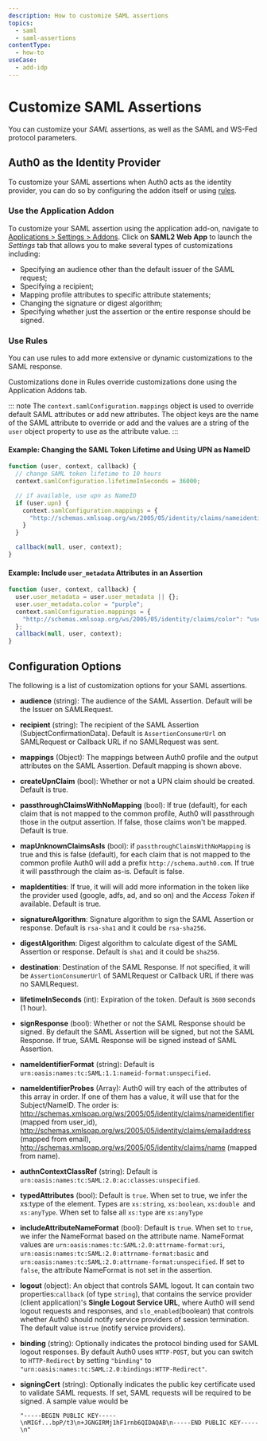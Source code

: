 ```yaml
---
description: How to customize SAML assertions
topics:
  - saml
  - saml-assertions
contentType:
  - how-to
useCase:
  - add-idp
---
```


# Customize SAML Assertions

You can customize your <dfn data-key="security-assertion-markup-language">SAML</dfn> assertions, as well as the SAML and WS-Fed protocol parameters.

## Auth0 as the Identity Provider

To customize your SAML assertions when Auth0 acts as the identity provider, you can do so by configuring the addon itself or using [rules](/rules).

### Use the Application Addon

To customize your SAML assertion using the application add-on, navigate to [Applications > Settings > Addons](${manage_url}/#/applications/${account.clientId}/addons). Click on **SAML2 Web App** to launch the *Settings* tab that allows you to make several types of customizations including:

* Specifying an audience other than the default issuer of the SAML request;
* Specifying a recipient;
* Mapping profile attributes to specific attribute statements;
* Changing the signature or digest algorithm;
* Specifying whether just the assertion or the entire response should be signed.

### Use Rules

You can use rules to add more extensive or dynamic customizations to the SAML response.

Customizations done in Rules override customizations done using the Application Addons tab.

::: note
The `context.samlConfiguration.mappings` object is used to override default SAML attributes or add new attributes. The object keys are the name of the SAML attribute to override or add and the values are a string of the `user` object property to use as the attribute value.
:::

#### Example: Changing the SAML Token Lifetime and Using UPN as NameID

```js
function (user, context, callback) {
  // change SAML token lifetime to 10 hours
  context.samlConfiguration.lifetimeInSeconds = 36000;

  // if available, use upn as NameID
  if (user.upn) {
    context.samlConfiguration.mappings = {
      "http://schemas.xmlsoap.org/ws/2005/05/identity/claims/nameidentifier": "upn" // use user.upn as the value
    }
  }

  callback(null, user, context);
}
```

#### Example: Include `user_metadata` Attributes in an Assertion

```js
function (user, context, callback) {
  user.user_metadata = user.user_metadata || {};
  user.user_metadata.color = "purple";
  context.samlConfiguration.mappings = {
    "http://schemas.xmlsoap.org/ws/2005/05/identity/claims/color": "user_metadata.color", // use user.user_metadata.color as the value
  };
  callback(null, user, context);
}
```

## Configuration Options

The following is a list of customization options for your SAML assertions.

* **audience** (string): The audience of the SAML Assertion. Default will be the Issuer on SAMLRequest.

* **recipient** (string): The recipient of the SAML Assertion (SubjectConfirmationData). Default is `AssertionConsumerUrl` on SAMLRequest or Callback URL if no SAMLRequest was sent.

* **mappings** (Object): The mappings between Auth0 profile and the output attributes on the SAML Assertion. Default mapping is shown above.

* **createUpnClaim** (bool): Whether or not a UPN claim should be created. Default is true.

* **passthroughClaimsWithNoMapping** (bool): If true (default), for each claim that is not mapped to the common profile, Auth0 will passthrough those in the output assertion. If false, those claims won't be mapped. Default is true.

* **mapUnknownClaimsAsIs** (bool): if `passthroughClaimsWithNoMapping` is true and this is false (default), for each claim that is not mapped to the common profile Auth0 will add a prefix `http://schema.auth0.com`. If true it will passthrough the claim as-is. Default is false.

* **mapIdentities**: If true, it will will add more information in the token like the provider used (google, adfs, ad, and so on) and the <dfn data-key="access-token">Access Token</dfn> if available. Default is true.

* **signatureAlgorithm**: Signature algorithm to sign the SAML Assertion or response. Default is `rsa-sha1` and it could be `rsa-sha256`.

* **digestAlgorithm**: Digest algorithm to calculate digest of the SAML Assertion or response. Default is `sha1` and it could be `sha256`.

* **destination**: Destination of the SAML Response. If not specified, it will be `AssertionConsumerUrl` of SAMLRequest or Callback URL if there was no SAMLRequest.

* **lifetimeInSeconds** (int): Expiration of the token. Default is `3600` seconds (1 hour).

* **signResponse** (bool): Whether or not the SAML Response should be signed. By default the SAML Assertion will be signed, but not the SAML Response. If true, SAML Response will be signed instead of SAML Assertion.

* **nameIdentifierFormat** (string): Default is `urn:oasis:names:tc:SAML:1.1:nameid-format:unspecified`.

* **nameIdentifierProbes** (Array): Auth0 will try each of the attributes of this array in order. If one of them has a value, it will use that for the Subject/NameID. The order is: http://schemas.xmlsoap.org/ws/2005/05/identity/claims/nameidentifier (mapped from user_id), http://schemas.xmlsoap.org/ws/2005/05/identity/claims/emailaddress (mapped from email), http://schemas.xmlsoap.org/ws/2005/05/identity/claims/name (mapped from name).

* **authnContextClassRef** (string): Default is `urn:oasis:names:tc:SAML:2.0:ac:classes:unspecified`.

* **typedAttributes** (bool): Default is `true`. When set to true, we infer the xs:type of the element. Types are `xs:string`, `xs:boolean`, `xs:double `and `xs:anyType`. When set to false all `xs:type` are `xs:anyType`

* **includeAttributeNameFormat** (bool): Default is `true`. When set to `true`, we infer the NameFormat based on the attribute name. NameFormat values are `urn:oasis:names:tc:SAML:2.0:attrname-format:uri`, `urn:oasis:names:tc:SAML:2.0:attrname-format:basic` and `urn:oasis:names:tc:SAML:2.0:attrname-format:unspecified`. If set to `false`, the attribute NameFormat is not set in the assertion.

* **logout** (object): An object that controls SAML logout. It can contain two properties:`callback` (of type `string`), that contains the service provider (client application)'s **Single Logout Service URL**, where Auth0 will send logout requests and responses, and `slo_enabled`(boolean) that controls whether Auth0 should notify service providers of session termination. The default value is`true` (notify service providers).

* **binding** (string): Optionally indicates the protocol binding used for SAML logout responses. By default Auth0 uses `HTTP-POST`, but you can switch to `HTTP-Redirect` by setting `"binding"` to `"urn:oasis:names:tc:SAML:2.0:bindings:HTTP-Redirect"`.

* **signingCert** (string): Optionally indicates the public key certificate used to validate SAML requests. If set, SAML requests will be required to be signed. A sample value would be

  ```
  "-----BEGIN PUBLIC KEY-----\nMIGf...bpP/t3\n+JGNGIRMj1hF1rnb6QIDAQAB\n-----END PUBLIC KEY-----\n"
  ```
